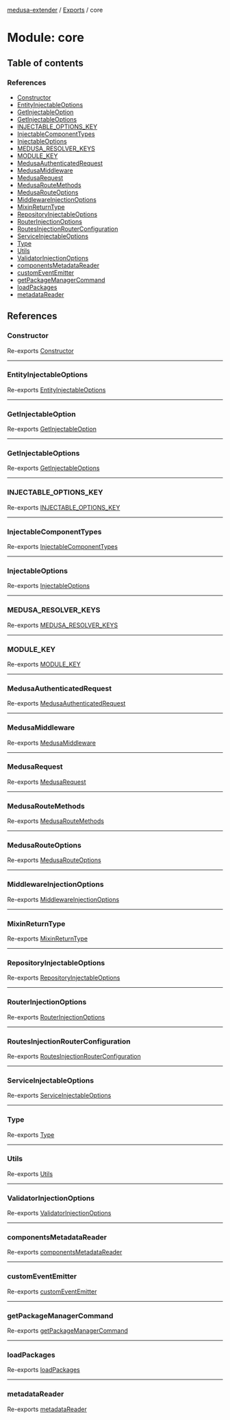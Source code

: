 [medusa-extender](../README.md) / [Exports](../modules.md) / core

# Module: core

## Table of contents

### References

- [Constructor](core.md#constructor)
- [EntityInjectableOptions](core.md#entityinjectableoptions)
- [GetInjectableOption](core.md#getinjectableoption)
- [GetInjectableOptions](core.md#getinjectableoptions)
- [INJECTABLE\_OPTIONS\_KEY](core.md#injectable_options_key)
- [InjectableComponentTypes](core.md#injectablecomponenttypes)
- [InjectableOptions](core.md#injectableoptions)
- [MEDUSA\_RESOLVER\_KEYS](core.md#medusa_resolver_keys)
- [MODULE\_KEY](core.md#module_key)
- [MedusaAuthenticatedRequest](core.md#medusaauthenticatedrequest)
- [MedusaMiddleware](core.md#medusamiddleware)
- [MedusaRequest](core.md#medusarequest)
- [MedusaRouteMethods](core.md#medusaroutemethods)
- [MedusaRouteOptions](core.md#medusarouteoptions)
- [MiddlewareInjectionOptions](core.md#middlewareinjectionoptions)
- [MixinReturnType](core.md#mixinreturntype)
- [RepositoryInjectableOptions](core.md#repositoryinjectableoptions)
- [RouterInjectionOptions](core.md#routerinjectionoptions)
- [RoutesInjectionRouterConfiguration](core.md#routesinjectionrouterconfiguration)
- [ServiceInjectableOptions](core.md#serviceinjectableoptions)
- [Type](core.md#type)
- [Utils](core.md#utils)
- [ValidatorInjectionOptions](core.md#validatorinjectionoptions)
- [componentsMetadataReader](core.md#componentsmetadatareader)
- [customEventEmitter](core.md#customeventemitter)
- [getPackageManagerCommand](core.md#getpackagemanagercommand)
- [loadPackages](core.md#loadpackages)
- [metadataReader](core.md#metadatareader)

## References

### Constructor

Re-exports [Constructor](core_types.md#constructor)

___

### EntityInjectableOptions

Re-exports [EntityInjectableOptions](core_types.md#entityinjectableoptions)

___

### GetInjectableOption

Re-exports [GetInjectableOption](core_types.md#getinjectableoption)

___

### GetInjectableOptions

Re-exports [GetInjectableOptions](core_types.md#getinjectableoptions)

___

### INJECTABLE\_OPTIONS\_KEY

Re-exports [INJECTABLE_OPTIONS_KEY](core_constants.md#injectable_options_key)

___

### InjectableComponentTypes

Re-exports [InjectableComponentTypes](core_types.md#injectablecomponenttypes)

___

### InjectableOptions

Re-exports [InjectableOptions](core_types.md#injectableoptions)

___

### MEDUSA\_RESOLVER\_KEYS

Re-exports [MEDUSA_RESOLVER_KEYS](core_constants.md#medusa_resolver_keys)

___

### MODULE\_KEY

Re-exports [MODULE_KEY](core_constants.md#module_key)

___

### MedusaAuthenticatedRequest

Re-exports [MedusaAuthenticatedRequest](core_types.md#medusaauthenticatedrequest)

___

### MedusaMiddleware

Re-exports [MedusaMiddleware](../interfaces/core_types.MedusaMiddleware.md)

___

### MedusaRequest

Re-exports [MedusaRequest](core_types.md#medusarequest)

___

### MedusaRouteMethods

Re-exports [MedusaRouteMethods](core_types.md#medusaroutemethods)

___

### MedusaRouteOptions

Re-exports [MedusaRouteOptions](core_types.md#medusarouteoptions)

___

### MiddlewareInjectionOptions

Re-exports [MiddlewareInjectionOptions](core_types.md#middlewareinjectionoptions)

___

### MixinReturnType

Re-exports [MixinReturnType](core_types.md#mixinreturntype)

___

### RepositoryInjectableOptions

Re-exports [RepositoryInjectableOptions](core_types.md#repositoryinjectableoptions)

___

### RouterInjectionOptions

Re-exports [RouterInjectionOptions](core_types.md#routerinjectionoptions)

___

### RoutesInjectionRouterConfiguration

Re-exports [RoutesInjectionRouterConfiguration](core_types.md#routesinjectionrouterconfiguration)

___

### ServiceInjectableOptions

Re-exports [ServiceInjectableOptions](core_types.md#serviceinjectableoptions)

___

### Type

Re-exports [Type](../interfaces/core_types.Type.md)

___

### Utils

Re-exports [Utils](../classes/core_utils.Utils.md)

___

### ValidatorInjectionOptions

Re-exports [ValidatorInjectionOptions](core_types.md#validatorinjectionoptions)

___

### componentsMetadataReader

Re-exports [componentsMetadataReader](core_metadata_reader.md#componentsmetadatareader)

___

### customEventEmitter

Re-exports [customEventEmitter](core_event_emmiter.md#customeventemitter)

___

### getPackageManagerCommand

Re-exports [getPackageManagerCommand](core_package_loader.md#getpackagemanagercommand)

___

### loadPackages

Re-exports [loadPackages](core_package_loader.md#loadpackages)

___

### metadataReader

Re-exports [metadataReader](core_metadata_reader.md#metadatareader)
